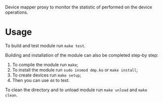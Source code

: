 Device mapper proxy to monitor the statistic of performed on the device operations.

# Usage
To build and test module run `make test`.

Building and installation of the module can also be completed step-by step:
1. To compile the module run `make`;
2. To install the module run `sudo insmod dmp.ko` or `make install`;
3. To create devices run `make setup`;
4. Then you can use `dd` to test.

To clean the directory and to unload module run `make unload` and `make clean`.
